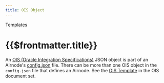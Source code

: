 ```yaml
---
title: OIS Object
---
```


<TitleSpan>Templates</TitleSpan>

# {{$frontmatter.title}}

<VersionWarning/>

An [OIS (Oracle Integration Specifications)](/ois/v1.0/) JSON object is part of
an Airnode's [config.json](../deployment-files/config-json.md) file. There can
be more than one OIS object in the `config.json` file that defines an Airnode.
See the [OIS Template](/ois/v1.0/ois-template.md) in the OIS document set.
